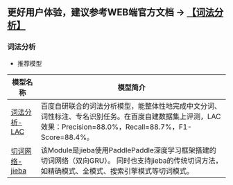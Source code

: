 ## **更好用户体验，建议参考WEB端官方文档 -> [【词法分析】](https://www.paddlepaddle.org.cn/hubdetail)**

### 词法分析

- 推荐模型

| 模型名称                                                     | 模型简介                                                     |
| ------------------------------------------------------------ | ------------------------------------------------------------ |
| [词法分析-LAC](https://www.paddlepaddle.org.cn/hubdetail?name=lac&en_category=LexicalAnalysis) | 百度自研联合的词法分析模型，能整体性地完成中文分词、词性标注、专名识别任务。在百度自建数据集上评测，LAC效果：Precision=88.0%，Recall=88.7%，F1-Score=88.4%。 |
| [切词网络-jieba](https://www.paddlepaddle.org.cn/hubdetail?name=jieba_paddle&en_category=LexicalAnalysis) | 该Module是jieba使用PaddlePaddle深度学习框架搭建的切词网络（双向GRU）。 同时也支持jieba的传统切词方法，如精确模式、全模式、搜索引擎模式等切词模式。 |
